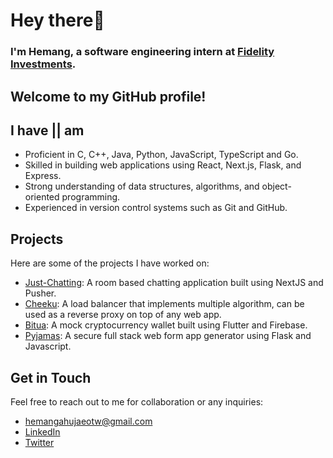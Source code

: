 # Hey there👋

### I'm Hemang, a software engineering intern at [Fidelity Investments](https://www.fidelity.com/).

## Welcome to my GitHub profile!

## I have || am

- Proficient in C, C++, Java, Python, JavaScript, TypeScript and Go.
- Skilled in building web applications using React, Next.js, Flask, and Express.
- Strong understanding of data structures, algorithms, and object-oriented programming.
- Experienced in version control systems such as Git and GitHub.

## Projects

Here are some of the projects I have worked on:

- [Just-Chatting](https://github.com/hemangahuja/just_chatting): A room based chatting application built using NextJS and Pusher.
- [Cheeku](https://github.com/hemangahuja/Cheeku): A load balancer that implements multiple algorithm, can be used as a reverse proxy on top of any web app.
- [Bitua](https://github.com/hemangahuja/bitua_flutter): A mock cryptocurrency wallet built using Flutter and Firebase.
- [Pyjamas](https://github.com/hemangahuja/pyjamas_forms): A secure full stack web form app generator using Flask and Javascript.

## Get in Touch

Feel free to reach out to me for collaboration or any inquiries:

- [hemangahujaeotw@gmail.com](mailto:[hemangahujaeotw@gmail.com](mailto:hemangahujaeotw@gmail.com))
- [LinkedIn](https://www.linkedin.com/in/hemangahuja)
- [Twitter](https://twitter.com/HemangAhuja3)






